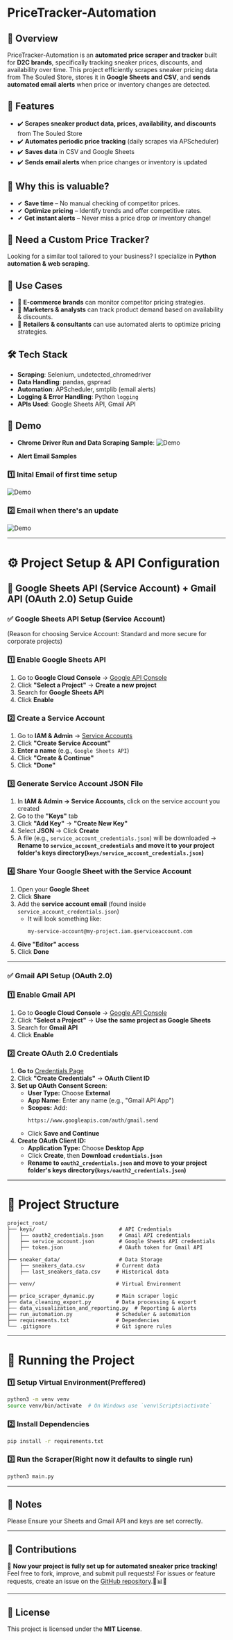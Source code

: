 # **PriceTracker-Automation**

## 🚀 Overview
PriceTracker-Automation is an **automated price scraper and tracker** built for **D2C brands**, specifically tracking sneaker prices, discounts, and availability over time. This project efficiently scrapes sneaker pricing data from The Souled Store, stores it in **Google Sheets and CSV**, and **sends automated email alerts** when price or inventory changes are detected.

## 🌟 Features
- ✔️ **Scrapes sneaker product data, prices, availability, and discounts** from The Souled Store  
- ✔️ **Automates periodic price tracking** (daily scrapes via APScheduler)  
- ✔️ **Saves data** in CSV and Google Sheets  
- ✔️ **Sends email alerts** when price changes or inventory is updated  

## 📌 **Why this is valuable?**  
- ✔ **Save time** – No manual checking of competitor prices.  
- ✔ **Optimize pricing** – Identify trends and offer competitive rates.  
- ✔ **Get instant alerts** – Never miss a price drop or inventory change!  

## 💼 Need a Custom Price Tracker?  
Looking for a similar tool tailored to your business? I specialize in **Python automation & web scraping**.  

## 🎯 Use Cases
- 🔹 **E-commerce brands** can monitor competitor pricing strategies.  
- 🔹 **Marketers & analysts** can track product demand based on availability & discounts.  
- 🔹 **Retailers & consultants** can use automated alerts to optimize pricing strategies.  

## 🛠️ Tech Stack
- **Scraping**: Selenium, undetected_chromedriver  
- **Data Handling**: pandas, gspread  
- **Automation**: APScheduler, smtplib (email alerts)  
- **Logging & Error Handling**: Python `logging`  
- **APIs Used**: Google Sheets API, Gmail API  

## 📸 Demo
- **Chrome Driver Run and Data Scraping Sample**:
![Demo](sample_run/screen_capture.gif)  

- **Alert Email Samples**

### 1️⃣ **Inital Email of first time setup**

![Demo](sample_run/initial_email.png)  

### 2️⃣ **Email when there's an update**

![Demo](sample_run/update_email.png)  

---

# ⚙️ **Project Setup & API Configuration**

## 🚀 **Google Sheets API (Service Account) + Gmail API (OAuth 2.0) Setup Guide**

### ✅ **Google Sheets API Setup (Service Account)**
(Reason for choosing Service Account: Standard and more secure for corporate projects)

### 1️⃣ **Enable Google Sheets API**
1. Go to **Google Cloud Console** → [Google API Console](https://console.cloud.google.com/)  
2. Click **"Select a Project"** → **Create a new project**  
3. Search for **Google Sheets API**  
4. Click **Enable**  

### 2️⃣ **Create a Service Account**
1. Go to **IAM & Admin** → [Service Accounts](https://console.cloud.google.com/iam-admin/serviceaccounts)  
2. Click **"Create Service Account"**  
3. **Enter a name** (e.g., `Google Sheets API`)  
4. Click **"Create & Continue"**  
5. Click **"Done"**  

### 3️⃣ **Generate Service Account JSON File**
1. In **IAM & Admin → Service Accounts**, click on the service account you created  
2. Go to the **"Keys"** tab  
3. Click **"Add Key"** → **"Create New Key"**  
4. Select **JSON** → Click **Create**  
5. A file (e.g., `service_account_credentials.json`) will be downloaded → **Rename to `service_account_credentials` and move it to your project folder's keys directory(`keys/service_account_credentials.json`)**  

### 4️⃣ **Share Your Google Sheet with the Service Account**
1. Open your **Google Sheet**  
2. Click **Share**  
3. Add the **service account email** (found inside `service_account_credentials.json`)  
   - It will look something like:
     ```
     my-service-account@my-project.iam.gserviceaccount.com
     ```
4. **Give "Editor" access**  
5. Click **Done**  

---

### ✅ **Gmail API Setup (OAuth 2.0)**

### 1️⃣ **Enable Gmail API**
1. Go to **Google Cloud Console** → [Google API Console](https://console.cloud.google.com/)  
2. Click **"Select a Project"** → **Use the same project as Google Sheets**  
3. Search for **Gmail API**  
4. Click **Enable**  

### 2️⃣ **Create OAuth 2.0 Credentials**
1. **Go to** [Credentials Page](https://console.cloud.google.com/apis/credentials)  
2. Click **"Create Credentials"** → **OAuth Client ID**  
3. **Set up OAuth Consent Screen**:  
   - **User Type:** Choose **External**  
   - **App Name:** Enter any name (e.g., "Gmail API App")  
   - **Scopes:** Add:
     ```
     https://www.googleapis.com/auth/gmail.send
     ```
   - Click **Save and Continue**  
4. **Create OAuth Client ID:**  
   - **Application Type:** Choose **Desktop App**  
   - Click **Create**, then **Download `credentials.json`**  
   - **Rename to `oauth2_credentials.json` and move to your project folder's keys directory(`keys/oauth2_credentials.json`)**  

---

# 📂 **Project Structure**
```
project_root/
├── keys/                           # API Credentials
│   ├── oauth2_credentials.json     # Gmail API credentials  
│   ├── service_account.json        # Google Sheets API credentials
│   ├── token.json                  # OAuth token for Gmail API
│
├── sneaker_data/                   # Data Storage
│   ├── sneakers_data.csv          # Current data
│   ├── last_sneakers_data.csv     # Historical data
│
├── venv/                          # Virtual Environment
│
├── price_scraper_dynamic.py       # Main scraper logic
├── data_cleaning_export.py        # Data processing & export
├── data_visualization_and_reporting.py  # Reporting & alerts
├── run_automation.py              # Scheduler & automation
├── requirements.txt               # Dependencies
└── .gitignore                     # Git ignore rules
```

---

# 🏁 **Running the Project**

### 1️⃣ **Setup Virtual Environment(Preffered)**
```bash
python3 -m venv venv
source venv/bin/activate  # On Windows use `venv\Scripts\activate`
```

### 2️⃣ **Install Dependencies**
```bash
pip install -r requirements.txt
```

### 3️⃣ **Run the Scraper(Right now it defaults to single run)**
```bash
python3 main.py
```

---

## 🚨 Notes
Please Ensure your Sheets and Gmail API and keys are set correctly.

---

## 🌟 Contributions
🚀 **Now your project is fully set up for automated sneaker price tracking!**  
Feel free to fork, improve, and submit pull requests! For issues or feature requests, create an issue on the [GitHub repository](#).🚀📊📩

---

## 📜 License
This project is licensed under the **MIT License**.
